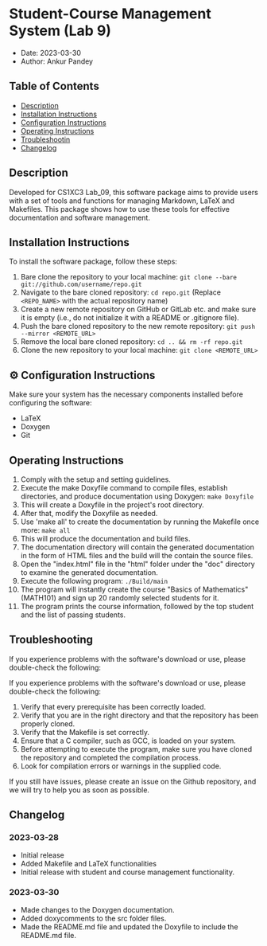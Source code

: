 # Student-Course Management System (Lab 9)

* Date: 2023-03-30
* Author: Ankur Pandey

## Table of Contents

- [Description](#description)
- [Installation Instructions](#installation-instructions)
- [Configuration Instructions](#configuration-instructions)
- [Operating Instructions](#operating-instructions)
- [Troubleshootin](#troubleshooting)
- [Changelog](#changelog)

## Description


Developed for CS1XC3 Lab_09, this software package aims to provide users with a set of tools and functions for managing Markdown, LaTeX and Makefiles. This package shows how to use these tools for effective documentation and software management. 

## Installation Instructions

To install the software package, follow these steps:

1. Bare clone the repository to your local machine: `git clone --bare git://github.com/username/repo.git`
2. Navigate to the bare cloned repository: `cd repo.git`
(Replace `<REPO_NAME>` with the actual repository name)
3. Create a new remote repository on GitHub or GitLab etc. and make sure it is empty (i.e., do not initialize it with a README or .gitignore file).
4. Push the bare cloned repository to the new remote repository: `git push --mirror <REMOTE_URL>`
5. Remove the local bare cloned repository: `cd .. && rm -rf repo.git`
6. Clone the new repository to your local machine: `git clone <REMOTE_URL>`




## ⚙️ Configuration Instructions

Make sure your system has the necessary components installed before configuring the software:

- LaTeX
- Doxygen
- Git

## Operating Instructions

1. Comply with the setup and setting guidelines.
2. Execute the make Doxyfile command to compile files, establish directories, and produce documentation using Doxygen: `make Doxyfile`
3. This will create a Doxyfile in the project's root directory.
4. After that, modify the Doxyfile as needed.
5. Use 'make all' to create the documentation by running the Makefile once more: `make all`
6. This will produce the documentation and build files.
7. The documentation directory will contain the generated documentation in the form of HTML files and the build will the contain the source files.
8. Open the "index.html" file in the "html" folder under the "doc" directory to examine the generated documentation.
9. Execute the following program: `./Build/main`
10. The program will instantly create the course "Basics of Mathematics" (MATH101) and sign up 20 randomly selected students for it.
11. The program prints the course information, followed by the top student and the list of passing students.

## Troubleshooting

If you experience problems with the software's download or use, please double-check the following:

If you experience problems with the software's download or use, please double-check the following:

1. Verify that every prerequisite has been correctly loaded.
2. Verify that you are in the right directory and that the repository has been properly cloned.
3. Verify that the Makefile is set correctly.
4. Ensure that a C compiler, such as GCC, is loaded on your system.
5. Before attempting to execute the program, make sure you have cloned the repository and completed the compilation process.
6. Look for compilation errors or warnings in the supplied code.

If you still have issues, please create an issue on the Github repository, and we will try to help you as soon as possible.

## Changelog

### 2023-03-28

- Initial release
- Added Makefile and LaTeX functionalities
- Initial release with student and course management functionality.

### 2023-03-30

- Made changes to the Doxygen documentation.
- Added doxycomments to the src folder files.
- Made the README.md file and updated the Doxyfile to include the README.md file.
